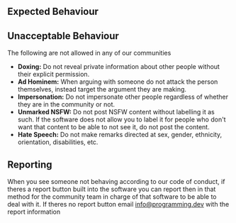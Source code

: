 ## Expected Behaviour

## Unacceptable Behaviour
The following are not allowed in any of our communities

- **Doxing:** Do not reveal private information about other people without their explicit permission.
- **Ad Hominem:** When arguing with someone do not attack the person themselves, instead target the argument they are making.
- **Impersonation:** Do not impersonate other people regardless of whether they are in the community or not.
- **Unmarked NSFW:** Do not post NSFW content without labelling it as such. If the software does not allow you to label it for people who don't want that content to be able to not see it, do not post the content.
- **Hate Speech:** Do not make remarks directed at sex, gender, ethnicity, orientation, disabilities, etc.

## Reporting
When you see someone not behaving according to our code of conduct, if theres a report button built into the software you can report then in that method for the community team in charge of that software to be able to deal with it. If theres no report button email info@programming.dev with the report information
